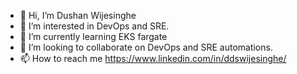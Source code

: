 - 👋 Hi, I’m Dushan Wijesinghe
- 👀 I’m interested in DevOps and SRE.
- 🌱 I’m currently learning EKS fargate
- 💞️ I’m looking to collaborate on DevOps and SRE automations.
- 📫 How to reach me https://www.linkedin.com/in/ddswijesinghe/

<!---
dushan566/dushan566 is a ✨ special ✨ repository because its `README.md` (this file) appears on your GitHub profile.
You can click the Preview link to take a look at your changes.
--->
